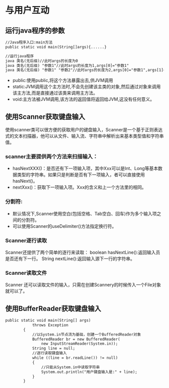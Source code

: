 # 与用户互动

## 运行java程序的参数

```txt
//Java程序入口:main方法
public static void main(String[]args){......}

//运行java程序
java 类名(无后缀)//此时args的长度为0
java 类名(无后缀) "参数1"//此时args的长度为1,args[0]="参数1"
java 类名(无后缀) "参数1" "参数2"//此时args的长度为2,args[0]="参数1",args[1]="参数2",参数之间用空格隔开。
```

- public:使用public,将这个方法暴露出去,供JVM调用
- static:JVM调用这个主方法时,不会先创建该主类的对象,然后通过对象来调用该主方法,而是直接通过该类来调用主方法。
- void:主方法被JVM调用,该方法的返回值将返回给JVM,这没有任何意义。

## 使用Scanner获取键盘输入

使用scanner类可以很方便的获取用户的键盘输入，Scanner是一个基于正则表达式的文本扫描器，他可以从文件、输入流、字符串中解析出来基本类型值和字符串值。

### scanner主要提供两个方法来扫描输入：

- hasNextXXX()：是否还有下一项输入项，其中Xxx可以是Int、Long等基本数据类型的字符串。如果只是判断是否有下一项输入，者可以直接使用hasNext()。
- nextXxx()：获取下一项输入项。Xxx的含义和上一个方法里的相同。

### 分割符:

- 默认情况下,Scanner使用空白(包括空格、Tab空白、回车)作为多个输入项之间的分割符。
- 可以使用Scanner的useDelimiter()方法指定换行符。

### Scanner逐行读取

Scanner还提供了两个简单的逐行来读取： boolean hasNextLine():返回输入员是否还有下一行。 String nextLine():返回输入源下一行的字符串。

### Scanner读取文件

Scanner 还可以读取文件的输入，只需在创建Scannery的时候传入一个File对象就可以了。

## 使用BufferReader获取键盘输入

```txt
public static void main(String[] args)
            throws Exception
        {
            //以System.in节点流为基础，创建一个BufferedReader对象
            BufferedReader br = new BufferedReader(
                new InputStreamReader(System.in));
            String line = null;
            //逐行读取键盘输入
            while ((line = br.readLine()) != null)
            {    
                //只能从System.in中读取字符串
                System.out.println("用户键盘输入是:" + line);
            }
        }
```
